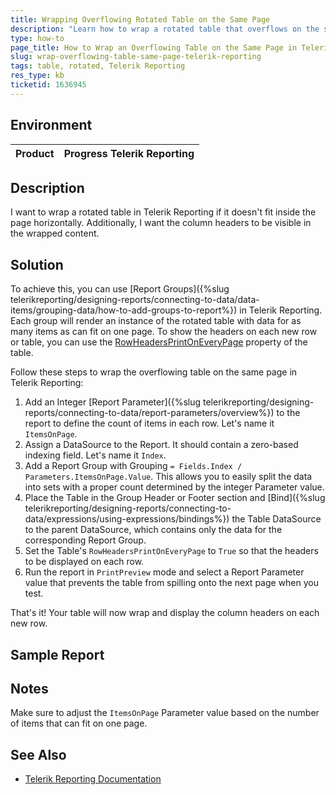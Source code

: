 ```yaml
---
title: Wrapping Overflowing Rotated Table on the Same Page
description: "Learn how to wrap a rotated table that overflows on the same page in Telerik Reporting."
type: how-to
page_title: How to Wrap an Overflowing Table on the Same Page in Telerik Reporting
slug: wrap-overflowing-table-same-page-telerik-reporting
tags: table, rotated, Telerik Reporting
res_type: kb
ticketid: 1636945
---
```


## Environment

| Product | Progress Telerik Reporting |
|---------|---------------------------|

## Description

I want to wrap a rotated table in Telerik Reporting if it doesn't fit inside the page horizontally. Additionally, I want the column headers to be visible in the wrapped content.

## Solution

To achieve this, you can use [Report Groups]({%slug telerikreporting/designing-reports/connecting-to-data/data-items/grouping-data/how-to-add-groups-to-report%}) in Telerik Reporting. Each group will render an instance of the rotated table with data for as many items as can fit on one page. To show the headers on each new row or table, you can use the [RowHeadersPrintOnEveryPage](/api/telerik.reporting.table#Telerik_Reporting_Table_RowHeadersPrintOnEveryPage) property of the table.

Follow these steps to wrap the overflowing table on the same page in Telerik Reporting:

1. Add an Integer [Report Parameter]({%slug telerikreporting/designing-reports/connecting-to-data/report-parameters/overview%}) to the report to define the count of items in each row. Let's name it `ItemsOnPage`.
1. Assign a DataSource to the Report. It should contain a zero-based indexing field. Let's name it `Index`.
1. Add a Report Group with Grouping `= Fields.Index / Parameters.ItemsOnPage.Value`. This allows you to easily split the data into sets with a proper count determined by the integer Parameter value.
1. Place the Table in the Group Header or Footer section and [Bind]({%slug telerikreporting/designing-reports/connecting-to-data/expressions/using-expressions/bindings%}) the Table DataSource to the parent DataSource, which contains only the data for the corresponding Report Group.
1. Set the Table's `RowHeadersPrintOnEveryPage` to `True` so that the headers to be displayed on each row.
1. Run the report in `PrintPreview` mode and select a Report Parameter value that prevents the table from spilling onto the next page when you test.

That's it! Your table will now wrap and display the column headers on each new row.

## Sample Report



## Notes

Make sure to adjust the `ItemsOnPage` Parameter value based on the number of items that can fit on one page.

## See Also

* [Telerik Reporting Documentation](https://docs.telerik.com/reporting/overview)
